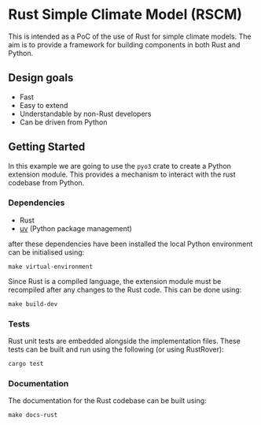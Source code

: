 # Rust Simple Climate Model (RSCM)

This is intended as a PoC of the use of Rust for simple climate models.
The aim is to provide a framework for building components in both Rust and Python.

## Design goals

* Fast
* Easy to extend
* Understandable by non-Rust developers
* Can be driven from Python

## Getting Started

In this example we are going to use the `pyo3` crate to create a Python extension module.
This provides a mechanism to interact with the rust codebase from Python.

### Dependencies

* Rust
* [uv](https://github.com/astral-sh/uv) (Python package management)

after these dependencies have been installed the local Python environment can be initialised using:

```
make virtual-environment
```

Since Rust is a compiled language,
the extension module must be recompiled after any changes to the Rust code.
This can be done using:

```
make build-dev
```

### Tests

Rust unit tests are embedded alongside the implementation files.
These tests can be built and run using the following (or using RustRover):

```
cargo test
```


### Documentation

The documentation for the Rust codebase can be built using:

```
make docs-rust
```
